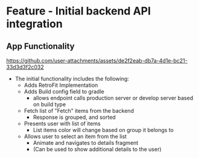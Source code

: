 # Feature - Initial backend API integration 

## App Functionality 

https://github.com/user-attachments/assets/de2f2eab-db7a-4d1e-bc21-33d3d3f2c032



* The initial functionality includes the following:   
  * Adds RetroFit Implementation 
  * Adds Build config field to gradle 
     * allows endpoint calls production server  or develop server based on build type
  * Fetch list of "Fetch" items from the backend
    *  Response is grouped, and sorted
  * Presents user with list of items 
    * List items color will change based on group it belongs to 
  * Allows user to select an item from the list
    * Animate and navigates to details fragment
    * (Can be used to show additional details to the user) 
